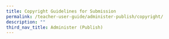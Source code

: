 ```yaml
---
title: Copyright Guidelines for Submission
permalink: /teacher-user-guide/administer-publish/copyright/
description: ""
third_nav_title: Administer (Publish)
---
```

